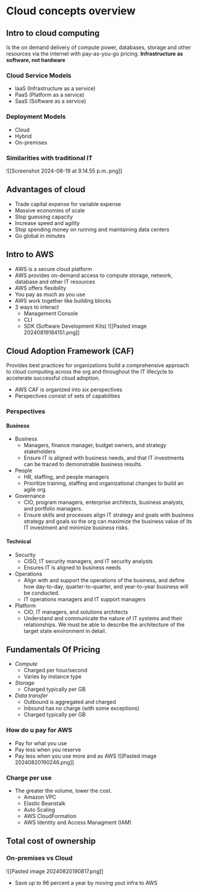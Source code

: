 # Cloud concepts overview
## Intro to cloud computing
Is the on demand delivery of compute power, databases, storage and other resources via the internet with pay-as-you-go pricing. **Infrastructure as software, not hardware**
### Cloud Service Models
- IaaS (Infrastructure as a service)
- PaaS (Platform as a service)
- SaaS (Software as a service)
### Deployment Models
- Cloud
- Hybrid
- On-premises
### Similarities with traditional IT
![[Screenshot 2024-08-19 at 9.14.55 p.m..png]]
## Advantages of cloud
- Trade capital expense for variable expense
- Massive economies of scale
- Stop guessing capacity
- Increase speed and agility
- Stop spending money on running and maintaining data centers
- Go global in minutes
## Intro to AWS
- AWS is a secure cloud platform
- AWS provides on-demand access to compute storage, network, database and other IT resources
- AWS offers flexibility
- You pay as much as you use
- AWS work together like building blocks
- 3 ways to interact
	- Management Console
	- CLI
	- SDK (Software Development Kits)
![[Pasted image 20240819184151.png]]

## Cloud Adoption Framework (CAF)
Provides best practices for organizations build a comprehensive approach to cloud computing across the org and throughout the IT lifecycle to accelerate successful cloud adoption.
- AWS CAF is organized into six perspectives
- Perspectives consist of sets of capabilities
### Perspectives
#### Business
- Business
	- Managers, finance manager, budget owners, and strategy stakeholders
	- Ensure IT is aligned with business needs, and that IT investments can be traced to demonstrable business results.
- People
	- HR, staffing, and people managers
	- Prioritize training, staffing and organizational changes to build an agile org.
- Governance
	- CIO, program managers, enterprise architects, business analysts, and portfolio managers.
	- Ensure skills and processes align IT strategy and goals with business strategy and goals so the org can maximize the business value of its IT investment and minimize business risks.
#### Technical
- Security
	- CISO, IT security managers, and IT security analysts
	- Ensures IT is aligned to business needs
- Operations
	- Align with and support the operations of the business, and define how day-to-day, quarter-to-quarter, and year-to-year business will be conducted.
	- IT operations managers and IT support managers
- Platform
	- CIO, IT managers, and solutions architects
	- Understand and communicate the nature of IT systems and their relationships. We must be able to describe the architecture of the target state environment in detail.

## Fundamentals Of Pricing
- *Compute*
	- Charged per hour/second
	- Varies by instance type
- *Storage*
	- Charged typically per GB
- *Data transfer*
	- Outbound is aggregated and charged
	- Inbound has no charge (with some exceptions)
	- Charged typically per GB
### How do u pay for AWS
- Pay for what you use
- Pay less when you reserve
- Pay less when you use more and as AWS
![[Pasted image 20240820190246.png]]

### Charge per use
- The greater the volume, lower the cost.
	- Amazon VPC
	- Elastic Beanstalk
	- Auto Scaling
	- AWS CloudFormation
	- AWS Identity and Access Managment (IAM)
## Total cost of ownership
### On-premises vs Cloud
![[Pasted image 20240820190817.png]]
- Save up to 96 percent a year by moving yout infra to AWS